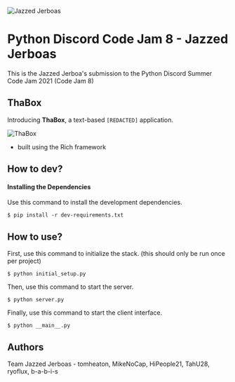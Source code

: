 ![Jazzed Jerboas](https://github.com/tomheaton/pcj8-jazzed-jerboas/blob/main/images/logo-128.jpeg?raw=true)

# Python Discord Code Jam 8 - Jazzed Jerboas

This is the Jazzed Jerboa's submission to the Python Discord Summer Code Jam 2021 (Code Jam 8)

## ThaBox

Introducing **ThaBox**, a text-based `[REDACTED]` application.

![ThaBox](https://github.com/tomheaton/pcj8-jazzed-jerboas/blob/main/images/ThaBox.png?raw=true)

- built using the Rich framework

## How to dev?

#### Installing the Dependencies

Use this command to install the development dependencies.
```shell
$ pip install -r dev-requirements.txt
```

## How to use?

First, use this command to initialize the stack. (this should only be run once per project)
```shell
$ python initial_setup.py
```
Then, use this command to start the server.
```shell
$ python server.py
```
Finally, use this command to start the client interface.
```shell
$ python __main__.py
```

## Authors

Team Jazzed Jerboas - tomheaton, MikeNoCap, HiPeople21, TahU28, ryoflux, b-a-b-i-s
